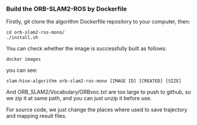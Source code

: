 ### Build the ORB-SLAM2-ROS by Dockerfile
Firstly, git clone the algorithm Dockerfile repository to your computer, then:
```
cd orb-slam2-ros-mono/
./install.sh
```
You can check whether the image is successfully built as follows:
```
docker images
```
you can see:
```
slam-hive-algorithm orb-slam2-ros-mono [IMAGE ID] [CREATED] [SIZE]
```
And ORB_SLAM2/Vocabulary/ORBvoc.txt are too large to push to github, so we zip it at same path, and you can just unzip it before use.

For source code, we just change the places where used to save trajectory and mapping result files.

